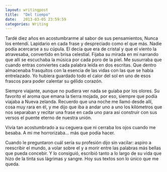 ```yaml
---
layout: writingpost
title:  "Del tiempo"
date:   2013-03-05 23:59:59
categories: Writing
---
```


Tardé diez años en acostumbrarme al sabor de sus pensamientos, Nunca los entendí. Lapidario en cada frase y despreciado como el que más. Nadie podía acercarse a su cúpula. El decía que era de cristal y que el viento la atravesaba, convertido en brisa celestial. Fijaba su mirada en mí narrando que  allí se escuchaba la música por cada poro de la piel. Me susurraba que cuando entras conviertes cada palabra leída en dos escritas.  Que dentro almacenaba frasquitos con la esencia de las vidas con las que se había entrelazado. Yo hubiera guardado todo el calor del sol en uno de esos frascos para poder calentar su gélido corazón. 

Siempre viajante, aunque no pudiera ver nada se guiaba por los olores. Su favorito el aroma que emana la tierra mojada, por eso, siempre que podía viajaba a Nueva zelanda. Recuerdo que una noche me llamó desde allí, cosa muy rara en él, y me dijo que  iba a andar uno a uno los kilómetros que nos separaban y recitar una frase en cada uno para así construir con sus versos el puente eterno de nuestra unión.

Vivía tan acostumbrado a su ceguera que ni cerraba los ojos cuando me besaba. A mi me horrorizaba... más que podía hacer. 

Cuando le preguntaron cuál sería su profesión dijo sin vacilar: aspiro a reescribir el mundo, a volar sobre el y a morir entre las palabras más bellas que pueda concebir. Y lo consiguió, escribió tanto a lo largo de su vida que hizo de la tinta sus lágrimas y sangre. Hoy  sus textos son lo único que me queda.

  
